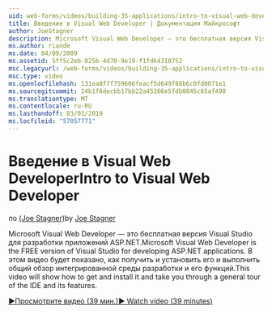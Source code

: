 ```yaml
---
uid: web-forms/videos/building-35-applications/intro-to-visual-web-developer
title: Введение в Visual Web Developer | Документация Майкрософт
author: JoeStagner
description: Microsoft Visual Web Developer — это бесплатная версия Visual Studio для разработки приложений ASP.NET. В этом видео будет показано, как получить и установить его и t...
ms.author: riande
ms.date: 04/09/2009
ms.assetid: 5ff5c2eb-825b-4d70-9e19-f1fd64310752
msc.legacyurl: /web-forms/videos/building-35-applications/intro-to-visual-web-developer
msc.type: video
ms.openlocfilehash: 131ea8f7f759606feacf5d649f88b6c0fd0071e1
ms.sourcegitcommit: 24b1f6decbb17bb22a45166e5fdb0845c65af498
ms.translationtype: MT
ms.contentlocale: ru-RU
ms.lasthandoff: 03/01/2019
ms.locfileid: "57057771"
---
```

<a name="intro-to-visual-web-developer"></a><span data-ttu-id="ec76c-104">Введение в Visual Web Developer</span><span class="sxs-lookup"><span data-stu-id="ec76c-104">Intro to Visual Web Developer</span></span>
====================
<span data-ttu-id="ec76c-105">по [(Joe Stagner)](https://github.com/JoeStagner)</span><span class="sxs-lookup"><span data-stu-id="ec76c-105">by [Joe Stagner](https://github.com/JoeStagner)</span></span>

<span data-ttu-id="ec76c-106">Microsoft Visual Web Developer — это бесплатная версия Visual Studio для разработки приложений ASP.NET.</span><span class="sxs-lookup"><span data-stu-id="ec76c-106">Microsoft Visual Web Developer is the FREE version of Visual Studio for developing ASP.NET applications.</span></span> <span data-ttu-id="ec76c-107">В этом видео будет показано, как получить и установить его и выполнить общий обзор интегрированной среды разработки и его функций.</span><span class="sxs-lookup"><span data-stu-id="ec76c-107">This video will show how to get and install it and take you through a general tour of the IDE and its features.</span></span>

[<span data-ttu-id="ec76c-108">&#9654;Просмотрите видео (39 мин.)</span><span class="sxs-lookup"><span data-stu-id="ec76c-108">&#9654; Watch video (39 minutes)</span></span>](https://channel9.msdn.com/Blogs/ASP-NET-Site-Videos/intro-to-visual-web-developer)
